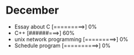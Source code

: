 # December

- Essay about C [=========>] 0%
- C++ [######===>] 60%
- unix network programming [=========>] 0%
- Schedule program [==========>] 0%

